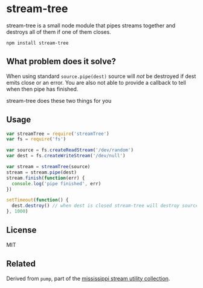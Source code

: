 # stream-tree

stream-tree is a small node module that pipes streams together and destroys all of them if one of them closes.

```
npm install stream-tree
```

## What problem does it solve?

When using standard `source.pipe(dest)` source will _not_ be destroyed if dest emits close or an error.
You are also not able to provide a callback to tell when then pipe has finished.

stream-tree does these two things for you

## Usage

``` js
var streamTree = require('streamTree')
var fs = require('fs')

var source = fs.createReadStream('/dev/random')
var dest = fs.createWriteStream('/dev/null')

var stream = streamTree(source)
stream = stream.pipe(dest)
stream.finish(function(err) {
  console.log('pipe finished', err)
})

setTimeout(function() {
  dest.destroy() // when dest is closed stream-tree will destroy source
}, 1000)
```

## License

MIT

## Related

Derived from `pump`, part of the [mississippi stream utility collection](https://github.com/maxogden/mississippi).
